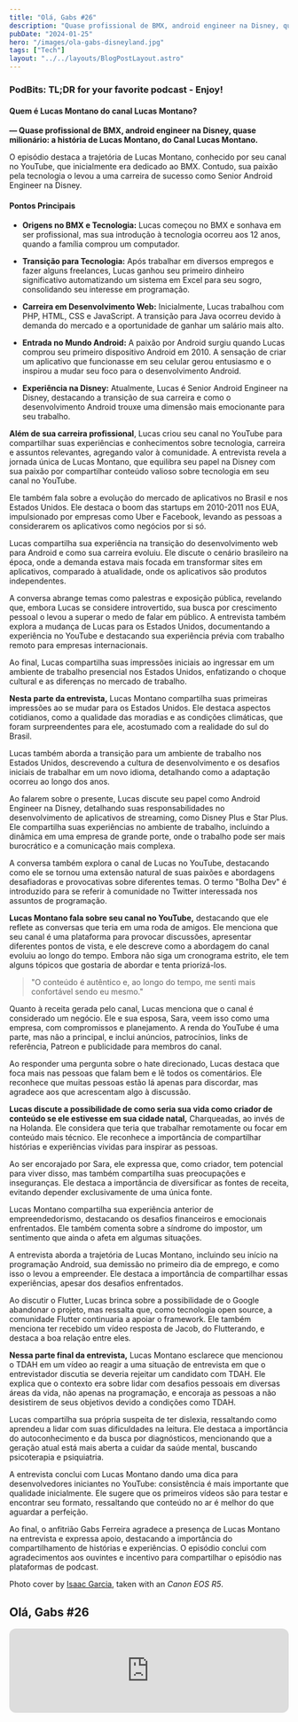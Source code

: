 ```yaml
---
title: "Olá, Gabs #26"
description: "Quase profissional de BMX, android engineer na Disney, quase milionário: a história de Lucas Montano, do Canal Lucas Montano."
pubDate: "2024-01-25"
hero: "/images/ola-gabs-disneyland.jpg"
tags: ["Tech"]
layout: "../../layouts/BlogPostLayout.astro"
---
```


### PodBits: TL;DR for your favorite podcast - Enjoy!

#### Quem é Lucas Montano do canal Lucas Montano?
**— Quase profissional de BMX, android engineer na Disney, quase milionário: a história de Lucas Montano, do Canal Lucas Montano.**

O episódio destaca a trajetória de Lucas Montano, conhecido por seu canal no YouTube, que inicialmente era dedicado ao BMX. Contudo, sua paixão pela tecnologia o levou a uma carreira de sucesso como Senior Android Engineer na Disney.

#### Pontos Principais

- **Origens no BMX e Tecnologia:** Lucas começou no BMX e sonhava em ser profissional, mas sua introdução à tecnologia ocorreu aos 12 anos, quando a família comprou um computador.

- **Transição para Tecnologia:** Após trabalhar em diversos empregos e fazer alguns freelances, Lucas ganhou seu primeiro dinheiro significativo automatizando um sistema em Excel para seu sogro, consolidando seu interesse em programação.

- **Carreira em Desenvolvimento Web:** Inicialmente, Lucas trabalhou com PHP, HTML, CSS e JavaScript. A transição para Java ocorreu devido à demanda do mercado e a oportunidade de ganhar um salário mais alto.

- **Entrada no Mundo Android:** A paixão por Android surgiu quando Lucas comprou seu primeiro dispositivo Android em 2010. A sensação de criar um aplicativo que funcionasse em seu celular gerou entusiasmo e o inspirou a mudar seu foco para o desenvolvimento Android.

- **Experiência na Disney:** Atualmente, Lucas é Senior Android Engineer na Disney, destacando a transição de sua carreira e como o desenvolvimento Android trouxe uma dimensão mais emocionante para seu trabalho.


**Além de sua carreira profissional**, Lucas criou seu canal no YouTube para compartilhar suas experiências e conhecimentos sobre tecnologia, carreira e assuntos relevantes, agregando valor à comunidade.
A entrevista revela a jornada única de Lucas Montano, que equilibra seu papel na Disney com sua paixão por compartilhar conteúdo valioso sobre tecnologia em seu canal no YouTube.


Ele também fala sobre a evolução do mercado de aplicativos no Brasil e nos Estados Unidos. Ele destaca o boom das startups em 2010-2011 nos EUA, impulsionado por empresas como Uber e Facebook, levando as pessoas a considerarem os aplicativos como negócios por si só.

Lucas compartilha sua experiência na transição do desenvolvimento web para Android e como sua carreira evoluiu. Ele discute o cenário brasileiro na época, onde a demanda estava mais focada em transformar sites em aplicativos, comparado à atualidade, onde os aplicativos são produtos independentes.

A conversa abrange temas como palestras e exposição pública, revelando que, embora Lucas se considere introvertido, sua busca por crescimento pessoal o levou a superar o medo de falar em público. A entrevista também explora a mudança de Lucas para os Estados Unidos, documentando a experiência no YouTube e destacando sua experiência prévia com trabalho remoto para empresas internacionais.

Ao final, Lucas compartilha suas impressões iniciais ao ingressar em um ambiente de trabalho presencial nos Estados Unidos, enfatizando o choque cultural e as diferenças no mercado de trabalho.

**Nesta parte da entrevista,** Lucas Montano compartilha suas primeiras impressões ao se mudar para os Estados Unidos. Ele destaca aspectos cotidianos, como a qualidade das moradias e as condições climáticas, que foram surpreendentes para ele, acostumado com a realidade do sul do Brasil.

Lucas também aborda a transição para um ambiente de trabalho nos Estados Unidos, descrevendo a cultura de desenvolvimento e os desafios iniciais de trabalhar em um novo idioma, detalhando como a adaptação ocorreu ao longo dos anos.

Ao falarem sobre o presente, Lucas discute seu papel como Android Engineer na Disney, detalhando suas responsabilidades no desenvolvimento de aplicativos de streaming, como Disney Plus e Star Plus. Ele compartilha suas experiências no ambiente de trabalho, incluindo a dinâmica em uma empresa de grande porte, onde o trabalho pode ser mais burocrático e a comunicação mais complexa.

A conversa também explora o canal de Lucas no YouTube, destacando como ele se tornou uma extensão natural de suas paixões e abordagens desafiadoras e provocativas sobre diferentes temas. O termo "Bolha Dev" é introduzido para se referir à comunidade no Twitter interessada nos assuntos de programação.


**Lucas Montano fala sobre seu canal no YouTube,** destacando que ele reflete as conversas que teria em uma roda de amigos. Ele menciona que seu canal é uma plataforma para provocar discussões, apresentar diferentes pontos de vista, e ele descreve como a abordagem do canal evoluiu ao longo do tempo. Embora não siga um cronograma estrito, ele tem alguns tópicos que gostaria de abordar e tenta priorizá-los.

>"O conteúdo é autêntico e, ao longo do tempo, me senti mais confortável sendo eu mesmo."

Quanto à receita gerada pelo canal, Lucas menciona que o canal é considerado um negócio. Ele e sua esposa, Sara, veem isso como uma empresa, com compromissos e planejamento. A renda do YouTube é uma parte, mas não a principal, e inclui anúncios, patrocínios, links de referência, Patreon e publicidade para membros do canal.

Ao responder uma pergunta sobre o hate direcionado, Lucas destaca que foca mais nas pessoas que falam bem e lê todos os comentários. Ele reconhece que muitas pessoas estão lá apenas para discordar, mas agradece aos que acrescentam algo à discussão.

**Lucas discute a possibilidade de como seria sua vida como criador de conteúdo se ele estivesse em sua cidade natal,** Charqueadas, ao invés de na Holanda. Ele considera que teria que trabalhar remotamente ou focar em conteúdo mais técnico. Ele reconhece a importância de compartilhar histórias e experiências vividas para inspirar as pessoas.

Ao ser encorajado por Sara, ele expressa que, como criador, tem potencial para viver disso, mas também compartilha suas preocupações e inseguranças. Ele destaca a importância de diversificar as fontes de receita, evitando depender exclusivamente de uma única fonte.

Lucas Montano compartilha sua experiência anterior de empreendedorismo, destacando os desafios financeiros e emocionais enfrentados. Ele também comenta sobre a síndrome do impostor, um sentimento que ainda o afeta em algumas situações.

A entrevista aborda a trajetória de Lucas Montano, incluindo seu início na programação Android, sua demissão no primeiro dia de emprego, e como isso o levou a empreender. Ele destaca a importância de compartilhar essas experiências, apesar dos desafios enfrentados.

Ao discutir o Flutter, Lucas brinca sobre a possibilidade de o Google abandonar o projeto, mas ressalta que, como tecnologia open source, a comunidade Flutter continuaria a apoiar o framework. Ele também menciona ter recebido um vídeo resposta de Jacob, do Flutterando, e destaca a boa relação entre eles.

**Nessa parte final da entrevista,** Lucas Montano esclarece que mencionou o TDAH em um vídeo ao reagir a uma situação de entrevista em que o entrevistador discutia se deveria rejeitar um candidato com TDAH. Ele explica que o contexto era sobre lidar com desafios pessoais em diversas áreas da vida, não apenas na programação, e encoraja as pessoas a não desistirem de seus objetivos devido a condições como TDAH.

Lucas compartilha sua própria suspeita de ter dislexia, ressaltando como aprendeu a lidar com suas dificuldades na leitura. Ele destaca a importância do autoconhecimento e da busca por diagnósticos, mencionando que a geração atual está mais aberta a cuidar da saúde mental, buscando psicoterapia e psiquiatria.

A entrevista conclui com Lucas Montano dando uma dica para desenvolvedores iniciantes no YouTube: consistência é mais importante que qualidade inicialmente. Ele sugere que os primeiros vídeos são para testar e encontrar seu formato, ressaltando que conteúdo no ar é melhor do que aguardar a perfeição.

Ao final, o anfitrião Gabs Ferreira agradece a presença de Lucas Montano na entrevista e expressa apoio, destacando a importância do compartilhamento de histórias e experiências. O episódio conclui com agradecimentos aos ouvintes e incentivo para compartilhar o episódio nas plataformas de podcast.

Photo cover by [Isaac Garcia](https://www.pexels.com/pt-br/@basiciggy/), taken with an _Canon EOS R5_.

## Olá, Gabs #26

<iframe style="border-radius:12px" src="https://open.spotify.com/embed/episode/11R31e2l02a02G83yodX6l?utm_source=generator&t=0" width="100%" height="152" frameBorder="0" allowfullscreen="" allow="autoplay; clipboard-write; encrypted-media; fullscreen; picture-in-picture" loading="lazy"></iframe>

